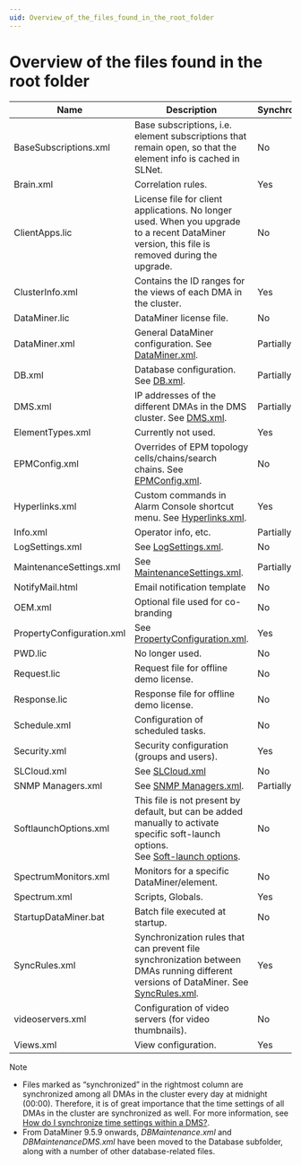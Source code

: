 ```yaml
---
uid: Overview_of_the_files_found_in_the_root_folder
---
```


# Overview of the files found in the root folder

| Name                      | Description                                                                                                                                                                                                                                        | Synchronized? |
|---------------------------|----------------------------------------------------------------------------------------------------------------------------------------------------------------------------------------------------------------------------------------------------|---------------|
| BaseSubscriptions.xml     | Base subscriptions, i.e. element subscriptions that remain open, so that the element info is cached in SLNet.                                                                                                                                      | No            |
| Brain.xml                 | Correlation rules.                                                                                                                                                                                                                                 | Yes           |
| ClientApps.lic            | License file for client applications. No longer used. When you upgrade to a recent DataMiner version, this file is removed during the upgrade.                                                                                                     | No            |
| ClusterInfo.xml           | Contains the ID ranges for the views of each DMA in the cluster.                                                                                                                                                                                   | Yes           |
| DataMiner.lic             | DataMiner license file.                                                                                                                                                                                                                            | No            |
| DataMiner.xml             | General DataMiner configuration. See [DataMiner.xml](xref:DataMiner_xml#dataminerxml).                                                                                                                                                               | Partially     |
| DB.xml                    | Database configuration. See [DB.xml](xref:DB_xml#dbxml).                                                                                                                                                                                             | Partially     |
| DMS.xml                   | IP addresses of the different DMAs in the DMS cluster. See [DMS.xml](xref:DMS_xml#dmsxml).                                                                                                                                                           | Partially     |
| ElementTypes.xml          | Currently not used.                                                                                                                                                                                                                                | Yes           |
| EPMConfig.xml             | Overrides of EPM topology cells/chains/search chains. See [EPMConfig.xml](xref:EPMConfig_xml#epmconfigxml).                                                                                                                                          | No            |
| Hyperlinks.xml            | Custom commands in Alarm Console shortcut menu. See [Hyperlinks.xml](xref:Hyperlinks_xml#hyperlinksxml).                                                                                                                                             | Yes           |
| Info.xml                  | Operator info, etc.                                                                                                                                                                                                                                | Partially     |
| LogSettings.xml           | See [LogSettings.xml](xref:LogSettings_xml#logsettingsxml).                                                                                                                                                                                          | No            |
| MaintenanceSettings.xml   | See [MaintenanceSettings.xml](xref:MaintenanceSettings_xml#maintenancesettingsxml).                                                                                                                                                                  | Partially     |
| NotifyMail.html           | Email notification template                                                                                                                                                                                                                        | No            |
| OEM.xml                   | Optional file used for co-branding                                                                                                                                                                                                                 | No            |
| PropertyConfiguration.xml | See [PropertyConfiguration.xml](xref:PropertyConfiguration_xml#propertyconfigurationxml).                                                                                                                                                            | Yes           |
| PWD.lic                   | No longer used.                                                                                                                                                                                                                                    | No            |
| Request.lic               | Request file for offline demo license.                                                                                                                                                                                                             | No            |
| Response.lic              | Response file for offline demo license.                                                                                                                                                                                                            | No            |
| Schedule.xml              | Configuration of scheduled tasks.                                                                                                                                                                                                                  | No            |
| Security.xml              | Security configuration (groups and users).                                                                                                                                                                                                         | Yes           |
| SLCloud.xml               | See [SLCloud.xml](xref:SLCloud_xml#slcloudxml)                                                                                                                                                                                                       | No            |
| SNMP Managers.xml         | See [SNMP Managers.xml](xref:SNMP_Managers_xml#snmp-managersxml).                                                                                                                                                                                    | Partially     |
| SoftlaunchOptions.xml     | This file is not present by default, but can be added manually to activate specific soft-launch options.<br> See [Soft-launch options](https://community.dataminer.services/documentation/soft-launch-options/). | No            |
| SpectrumMonitors.xml      | Monitors for a specific DataMiner/element.                                                                                                                                                                                                         | No            |
| Spectrum.xml              | Scripts, Globals.                                                                                                                                                                                                                                  | Yes           |
| StartupDataMiner.bat      | Batch file executed at startup.                                                                                                                                                                                                                    | No            |
| SyncRules.xml             | Synchronization rules that can prevent file synchronization between DMAs running different versions of DataMiner. See [SyncRules.xml](xref:SyncRules_xml#syncrulesxml).                                                                              | Yes           |
| videoservers.xml          | Configuration of video servers (for video thumbnails).                                                                                                                                                                                             | No            |
| Views.xml                 | View configuration.                                                                                                                                                                                                                                | Yes           |

> [!NOTE]
> - Files marked as “synchronized” in the rightmost column are synchronized among all DMAs in the cluster every day at midnight (00:00). Therefore, it is of great importance that the time settings of all DMAs in the cluster are synchronized as well. For more information, see [How do I synchronize time settings within a DMS?](xref:General_configuration#how-do-i-synchronize-time-settings-within-a-dms).
> - From DataMiner 9.5.9 onwards, *DBMaintenance.xml* and *DBMaintenanceDMS.xml* have been moved to the Database subfolder, along with a number of other database-related files.
>
